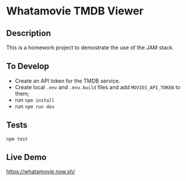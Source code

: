 # Whatamovie TMDB Viewer


## Description
This is a homework project to demostrate the use of the JAM stack.


## To Develop

- Create an API token for the TMDB service.
- Create local `.env` and `.env.build` files and add `MOVIES_API_TOKEN` to them;
- run `npm install`
- run `npm run dev`

## Tests

`npm test`

## Live Demo

https://whatamovie.now.sh/
